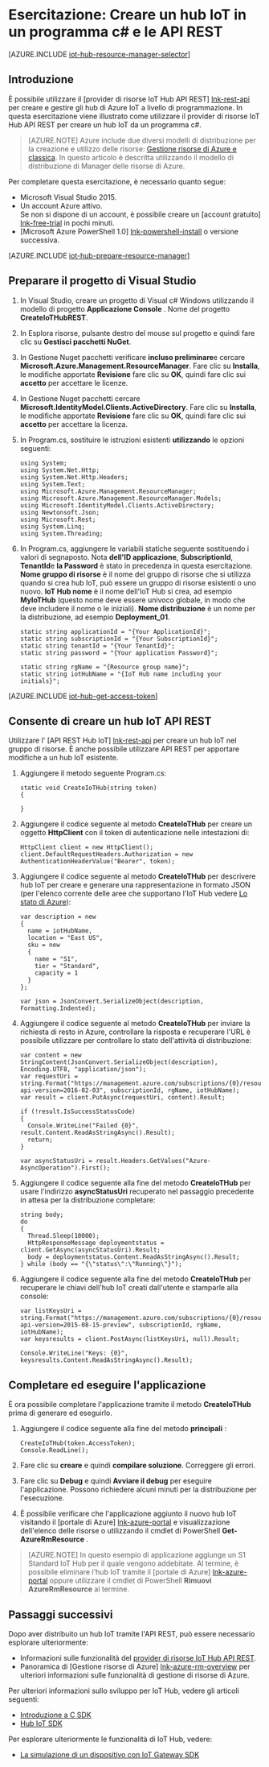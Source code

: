 <properties
    pageTitle="Creare un IoT Hub tramite l'API REST | Microsoft Azure"
    description="Seguire questa esercitazione per iniziare a usare l'API REST per creare un IoT Hub."
    services="iot-hub"
    documentationCenter=".net"
    authors="dominicbetts"
    manager="timlt"
    editor=""/>

<tags
     ms.service="iot-hub"
     ms.devlang="dotnet"
     ms.topic="article"
     ms.tgt_pltfrm="na"
     ms.workload="na"
     ms.date="08/16/2016"
     ms.author="dobett"/>

# <a name="tutorial-create-an-iot-hub-using-a-c-program-and-the-rest-api"></a>Esercitazione: Creare un hub IoT in un programma c# e le API REST

[AZURE.INCLUDE [iot-hub-resource-manager-selector](../../includes/iot-hub-resource-manager-selector.md)]

## <a name="introduction"></a>Introduzione

È possibile utilizzare il [provider di risorse IoT Hub API REST] [ lnk-rest-api] per creare e gestire gli hub di Azure IoT a livello di programmazione. In questa esercitazione viene illustrato come utilizzare il provider di risorse IoT Hub API REST per creare un hub IoT da un programma c#.

> [AZURE.NOTE] Azure include due diversi modelli di distribuzione per la creazione e utilizzo delle risorse: [Gestione risorse di Azure e classica](../resource-manager-deployment-model.md).  In questo articolo è descritta utilizzando il modello di distribuzione di Manager delle risorse di Azure.

Per completare questa esercitazione, è necessario quanto segue:

- Microsoft Visual Studio 2015.
- Un account Azure attivo. <br/>Se non si dispone di un account, è possibile creare un [account gratuito] [ lnk-free-trial] in pochi minuti.
- [Microsoft Azure PowerShell 1.0] [ lnk-powershell-install] o versione successiva.

[AZURE.INCLUDE [iot-hub-prepare-resource-manager](../../includes/iot-hub-prepare-resource-manager.md)]

## <a name="prepare-your-visual-studio-project"></a>Preparare il progetto di Visual Studio

1. In Visual Studio, creare un progetto di Visual c# Windows utilizzando il modello di progetto **Applicazione Console** . Nome del progetto **CreateIoTHubREST**.

2. In Esplora risorse, pulsante destro del mouse sul progetto e quindi fare clic su **Gestisci pacchetti NuGet**.

3. In Gestione Nuget pacchetti verificare **incluso preliminare**e cercare **Microsoft.Azure.Management.ResourceManager**. Fare clic su **Installa**, le modifiche apportate **Revisione** fare clic su **OK**, quindi fare clic sui **accetto** per accettare le licenze.

4. In Gestione Nuget pacchetti cercare **Microsoft.IdentityModel.Clients.ActiveDirectory**.  Fare clic su **Installa**, le modifiche apportate **Revisione** fare clic su **OK**, quindi fare clic sui **accetto** per accettare la licenza.

6. In Program.cs, sostituire le istruzioni esistenti **utilizzando** le opzioni seguenti:

    ```
    using System;
    using System.Net.Http;
    using System.Net.Http.Headers;
    using System.Text;
    using Microsoft.Azure.Management.ResourceManager;
    using Microsoft.Azure.Management.ResourceManager.Models;
    using Microsoft.IdentityModel.Clients.ActiveDirectory;
    using Newtonsoft.Json;
    using Microsoft.Rest;
    using System.Linq;
    using System.Threading;
    ```
    
7. In Program.cs, aggiungere le variabili statiche seguente sostituendo i valori di segnaposto. Nota **dell'ID applicazione**, **SubscriptionId**, **TenantId**e **la Password** è stato in precedenza in questa esercitazione. **Nome gruppo di risorse** è il nome del gruppo di risorse che si utilizza quando si crea hub IoT, può essere un gruppo di risorse esistenti o uno nuovo. **IoT Hub nome** è il nome dell'IoT Hub si crea, ad esempio **MyIoTHub** (questo nome deve essere univoco globale, in modo che deve includere il nome o le iniziali). **Nome distribuzione** è un nome per la distribuzione, ad esempio **Deployment_01**.

    ```
    static string applicationId = "{Your ApplicationId}";
    static string subscriptionId = "{Your SubscriptionId}";
    static string tenantId = "{Your TenantId}";
    static string password = "{Your application Password}";
    
    static string rgName = "{Resource group name}";
    static string iotHubName = "{IoT Hub name including your initials}";
    ```

[AZURE.INCLUDE [iot-hub-get-access-token](../../includes/iot-hub-get-access-token.md)]

## <a name="use-the-rest-api-to-create-an-iot-hub"></a>Consente di creare un hub IoT API REST

Utilizzare l' [API REST Hub IoT] [ lnk-rest-api] per creare un hub IoT nel gruppo di risorse. È anche possibile utilizzare API REST per apportare modifiche a un hub IoT esistente.

1. Aggiungere il metodo seguente Program.cs:
    
    ```
    static void CreateIoTHub(string token)
    {
        
    }
    ```

2. Aggiungere il codice seguente al metodo **CreateIoTHub** per creare un oggetto **HttpClient** con il token di autenticazione nelle intestazioni di:

    ```
    HttpClient client = new HttpClient();
    client.DefaultRequestHeaders.Authorization = new AuthenticationHeaderValue("Bearer", token);
    ```

3. Aggiungere il codice seguente al metodo **CreateIoTHub** per descrivere hub IoT per creare e generare una rappresentazione in formato JSON (per l'elenco corrente delle aree che supportano l'IoT Hub vedere [Lo stato di Azure][lnk-status]):

    ```
    var description = new
    {
      name = iotHubName,
      location = "East US",
      sku = new
      {
        name = "S1",
        tier = "Standard",
        capacity = 1
      }
    };
    
    var json = JsonConvert.SerializeObject(description, Formatting.Indented);
    ```

4. Aggiungere il codice seguente al metodo **CreateIoTHub** per inviare la richiesta di resto in Azure, controllare la risposta e recuperare l'URL è possibile utilizzare per controllare lo stato dell'attività di distribuzione:

    ```
    var content = new StringContent(JsonConvert.SerializeObject(description), Encoding.UTF8, "application/json");
    var requestUri = string.Format("https://management.azure.com/subscriptions/{0}/resourcegroups/{1}/providers/Microsoft.devices/IotHubs/{2}?api-version=2016-02-03", subscriptionId, rgName, iotHubName);
    var result = client.PutAsync(requestUri, content).Result;
      
    if (!result.IsSuccessStatusCode)
    {
      Console.WriteLine("Failed {0}", result.Content.ReadAsStringAsync().Result);
      return;
    }
    
    var asyncStatusUri = result.Headers.GetValues("Azure-AsyncOperation").First();
    ```

5. Aggiungere il codice seguente alla fine del metodo **CreateIoTHub** per usare l'indirizzo **asyncStatusUri** recuperato nel passaggio precedente in attesa per la distribuzione completare:

    ```
    string body;
    do
    {
      Thread.Sleep(10000);
      HttpResponseMessage deploymentstatus = client.GetAsync(asyncStatusUri).Result;
      body = deploymentstatus.Content.ReadAsStringAsync().Result;
    } while (body == "{\"status\":\"Running\"}");
    ```

6. Aggiungere il codice seguente alla fine del metodo **CreateIoTHub** per recuperare le chiavi dell'hub IoT creati dall'utente e stamparle alla console:

    ```
    var listKeysUri = string.Format("https://management.azure.com/subscriptions/{0}/resourceGroups/{1}/providers/Microsoft.Devices/IotHubs/{2}/IoTHubKeys/listkeys?api-version=2015-08-15-preview", subscriptionId, rgName, iotHubName);
    var keysresults = client.PostAsync(listKeysUri, null).Result;
    
    Console.WriteLine("Keys: {0}", keysresults.Content.ReadAsStringAsync().Result);
    ```
    
## <a name="complete-and-run-the-application"></a>Completare ed eseguire l'applicazione

È ora possibile completare l'applicazione tramite il metodo **CreateIoTHub** prima di generare ed eseguirlo.

1. Aggiungere il codice seguente alla fine del metodo **principali** :

    ```
    CreateIoTHub(token.AccessToken);
    Console.ReadLine();
    ```
    
2. Fare clic su **creare** e quindi **compilare soluzione**. Correggere gli errori.

3. Fare clic su **Debug** e quindi **Avviare il debug** per eseguire l'applicazione. Possono richiedere alcuni minuti per la distribuzione per l'esecuzione.

4. È possibile verificare che l'applicazione aggiunto il nuovo hub IoT visitando il [portale di Azure] [ lnk-azure-portal] e visualizzazione dell'elenco delle risorse o utilizzando il cmdlet di PowerShell **Get-AzureRmResource** .

> [AZURE.NOTE] In questo esempio di applicazione aggiunge un S1 Standard IoT Hub per il quale vengono addebitate. Al termine, è possibile eliminare l'hub IoT tramite il [portale di Azure] [ lnk-azure-portal] oppure utilizzare il cmdlet di PowerShell **Rimuovi AzureRmResource** al termine.

## <a name="next-steps"></a>Passaggi successivi

Dopo aver distribuito un hub IoT tramite l'API REST, può essere necessario esplorare ulteriormente:

- Informazioni sulle funzionalità del [provider di risorse IoT Hub API REST][lnk-rest-api].
- Panoramica di [Gestione risorse di Azure] [ lnk-azure-rm-overview] per ulteriori informazioni sulle funzionalità di gestione di risorse di Azure.

Per ulteriori informazioni sullo sviluppo per IoT Hub, vedere gli articoli seguenti:

- [Introduzione a C SDK][lnk-c-sdk]
- [Hub IoT SDK][lnk-sdks]

Per esplorare ulteriormente le funzionalità di IoT Hub, vedere:

- [La simulazione di un dispositivo con IoT Gateway SDK][lnk-gateway]

<!-- Links -->
[lnk-free-trial]: https://azure.microsoft.com/pricing/free-trial/
[lnk-azure-portal]: https://portal.azure.com/
[lnk-status]: https://azure.microsoft.com/status/
[lnk-powershell-install]: ../powershell-install-configure.md
[lnk-rest-api]: https://msdn.microsoft.com/library/mt589014.aspx
[lnk-azure-rm-overview]: ../azure-resource-manager/resource-group-overview.md

[lnk-c-sdk]: iot-hub-device-sdk-c-intro.md
[lnk-sdks]: iot-hub-devguide-sdks.md

[lnk-gateway]: iot-hub-linux-gateway-sdk-simulated-device.md
